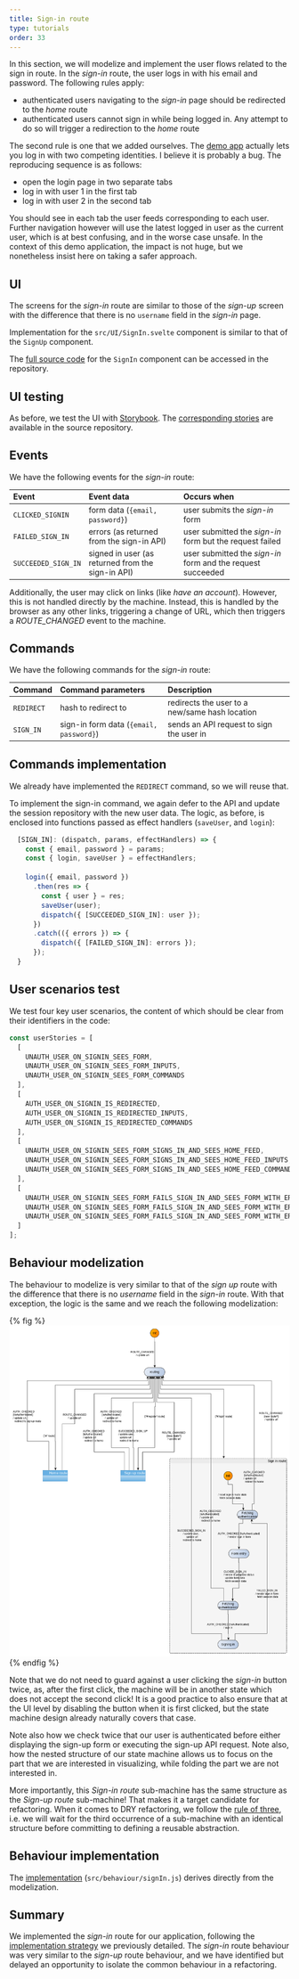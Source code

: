 ```yaml
---
title: Sign-in route
type: tutorials
order: 33
---
```


In this section, we will modelize and implement the user flows related to the sign in route. In the *sign-in* route, the user logs in with his email and password. The following rules apply:
- authenticated users navigating to the *sign-in* page should be redirected to the *home* route
- authenticated users cannot sign in while being logged in. Any attempt to do so will trigger a redirection to the *home* route 

The second rule is one that we added ourselves. The [demo app](https://demo.realworld.io/#/) actually lets you log in with two competing identities. I believe it is probably a bug. The reproducing sequence is as follows:
- open the login page in two separate tabs
- log in with user 1 in the first tab
- log in with user 2 in the second tab

You should see in each tab the user feeds corresponding to each user. Further navigation however will use the latest logged in user as the current user, which is at best confusing, and in the worse case unsafe. In the context of this demo application, the impact is not huge, but we nonetheless insist here on taking a safer approach. 

## UI
The screens for the *sign-in* route are similar to those of the *sign-up* screen with the difference that there is no `username` field in the *sign-in* page.

Implementation for the `src/UI/SignIn.svelte` component is similar to that of the `SignUp` component.

The [full source code](https://github.com/brucou/realworld-kingly-svelte/blob/with-sign-in-route/src/UI/SignIn.svelte) for the `SignIn` component can be accessed in the repository.

## UI testing
As before, we test the UI with [Storybook](https://storybook.js.org/). The [corresponding stories](https://github.com/brucou/realworld-kingly-svelte/blob/with-sign-in-route/stories/RealWorld.SignIn.stories.js) are available in the source repository.

## Events
We have the following events for the *sign-in* route:

| Event | Event data |Occurs when|
|:---|:---|:---|
| `CLICKED_SIGNIN`| form data (`{email, password}`)| user submits the *sign-in* form| 
| `FAILED_SIGN_IN`| errors (as returned from the sign-in API)| user submitted the *sign-in* form but the request failed|
| `SUCCEEDED_SIGN_IN`| signed in user (as returned from the sign-in API)| user submitted the *sign-in* form and the request succeeded|

Additionally, the user may click on links (like *have an account*). However, this is not handled directly by the machine. Instead, this is handled by the browser as any other links, triggering a change of URL, which then triggers a *ROUTE_CHANGED* event to the machine.

## Commands
We have the following commands for the *sign-in* route:

| Command | Command parameters |Description|
|:---|:---|:---|
| `REDIRECT`| hash to redirect to| redirects the user to a new/same hash location| 
| `SIGN_IN`| sign-in form data (`{email, password}`)| sends an API request to sign the user in|

## Commands implementation
We already have implemented the `REDIRECT` command, so we will reuse that. 

To implement the sign-in command, we again defer to the API and update the session repository with the new user data. The logic, as before, is enclosed into functions passed as effect handlers (`saveUser`, and `login`):

```javascript
  [SIGN_IN]: (dispatch, params, effectHandlers) => {
    const { email, password } = params;
    const { login, saveUser } = effectHandlers;

    login({ email, password })
      .then(res => {
        const { user } = res;
        saveUser(user);
        dispatch({ [SUCCEEDED_SIGN_IN]: user });
      })
      .catch(({ errors }) => {
        dispatch({ [FAILED_SIGN_IN]: errors });
      });
  }
```

## User scenarios test
We test four key user scenarios, the content of which should be clear from their identifiers in the code:

```javascript
const userStories = [
  [
    UNAUTH_USER_ON_SIGNIN_SEES_FORM,
    UNAUTH_USER_ON_SIGNIN_SEES_FORM_INPUTS,
    UNAUTH_USER_ON_SIGNIN_SEES_FORM_COMMANDS
  ],
  [
    AUTH_USER_ON_SIGNIN_IS_REDIRECTED,
    AUTH_USER_ON_SIGNIN_IS_REDIRECTED_INPUTS,
    AUTH_USER_ON_SIGNIN_IS_REDIRECTED_COMMANDS
  ],
  [
    UNAUTH_USER_ON_SIGNIN_SEES_FORM_SIGNS_IN_AND_SEES_HOME_FEED,
    UNAUTH_USER_ON_SIGNIN_SEES_FORM_SIGNS_IN_AND_SEES_HOME_FEED_INPUTS,
    UNAUTH_USER_ON_SIGNIN_SEES_FORM_SIGNS_IN_AND_SEES_HOME_FEED_COMMANDS
  ],
  [
    UNAUTH_USER_ON_SIGNIN_SEES_FORM_FAILS_SIGN_IN_AND_SEES_FORM_WITH_ERRORS,
    UNAUTH_USER_ON_SIGNIN_SEES_FORM_FAILS_SIGN_IN_AND_SEES_FORM_WITH_ERRORS_INPUTS,
    UNAUTH_USER_ON_SIGNIN_SEES_FORM_FAILS_SIGN_IN_AND_SEES_FORM_WITH_ERRORS_COMMANDS
  ]
];
```

## Behaviour modelization
The behaviour to modelize is very similar to that of the *sign up* route with the difference that there is no *username* field in the *sign-in* route. With that exception, the logic is the same and we reach the following modelization: 

{% fig %}
![realworld-home-tag-filter](../../graphs/real-world/realworld-routing-signin.png)
{% endfig %}

Note that we do not need to guard against a user clicking the *sign-in* button twice, as, after the first click, the machine will be in another state which does not accept the second click! It is a good practice to also ensure that at the UI level by disabling the button when it is first clicked, but the state machine design already naturally covers that case. 

Note also how we check twice that our user is authenticated before either displaying the sign-up form or executing the sign-up API request. Note also, how the nested structure of our state machine allows us to focus on the part that we are interested in visualizing, while folding the part we are not interested in.

More importantly, this *Sign-in route* sub-machine has the same structure as the *Sign-up route* sub-machine! That makes it a target candidate for refactoring. When it comes to DRY refactoring, we follow the [rule of three](https://blog.codinghorror.com/rule-of-three/), i.e. we will wait for the third occurrence of a sub-machine with an identical structure before committing to defining a reusable abstraction.

## Behaviour implementation 
The [implementation](https://github.com/brucou/realworld-kingly-svelte/blob/with-sign-in-route/src/behaviour/signIn.js) (`src/behaviour/signIn.js`) derives directly from the modelization. 

## Summary
We implemented the *sign-in* route for our application, following the [implementation strategy](/real-world.html#Implementation-strategy) we previously detailed. The *sign-in* route behaviour was very similar to the *sign-up* route behaviour, and we have identified but delayed an opportunity to isolate the common behaviour in a refactoring.
